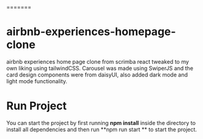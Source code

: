 =======
# airbnb-experiences-homepage-clone
airbnb experiences home page clone from scrimba react tweaked to my own liking using tailwindCSS.
Carousel was made using SwiperJS and the card design components were from daisyUI, also added dark mode and light mode functionality.

# Run Project
You can start the project by first running **npm install** inside the directory to install all dependencies and then run **npm run start ** to start the project.



